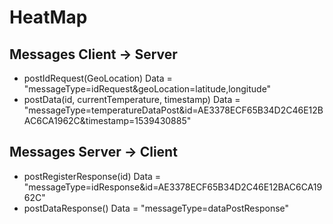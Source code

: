 # HeatMap
## Messages Client -> Server
* postIdRequest(GeoLocation) Data = "messageType=idRequest&geoLocation=latitude,longitude"
* postData(id, currentTemperature, timestamp) Data = "messageType=temperatureDataPost&id=AE3378ECF65B34D2C46E12BAC6CA1962C&timestamp=1539430885"

## Messages Server -> Client
* postRegisterResponse(id) Data = "messageType=idResponse&id=AE3378ECF65B34D2C46E12BAC6CA1962C"
* postDataResponse() Data = "messageType=dataPostResponse"
